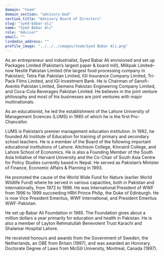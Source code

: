 ```yaml
---
domain: "team"
domain_section: "advisory-bod"
section_title: "Advisory Board of Directors"
slug: "syed-babar-ali"
name: "Syed Babar Ali"
role: "Advisor"
email: ""
lindedin_address: ""
profile_image: "../../../images/team/Syed Babar Ali.png"
---
```


As an entrepreneur and industrialist, Syed Babar Ali envisioned and set up Packages Limited (Pakistan’s largest paper & board mill), Milkpak Limited–now Nestlé Pakistan Limited (the largest food processing company in Pakistan); Tetra Pak Pakistan Limited, IGI Insurance Company Limited, Tri-Pack Films Limited, and IGI Investment Bank. He is Chairman of Sanofi-Aventis Pakistan Limited, Siemens Pakistan Engineering Company Limited, and Coca-Cola Beverages Pakistan Limited. He believes in the joint venture philosophy and most of his businesses are joint ventures with major multinationals.

As an educationist, he led the establishment of the Lahore University of Management Sciences (LUMS) in 1985 of which he is the first Pro-Chancellor.

LUMS is Pakistan’s premier management education institution. In 1992, he founded Ali Institute of Education for training of primary and secondary school teachers. He is a member of the Board of the following important educational institutions of Lahore: Aitchison College, Kinnaird College, and Lahore School of Economics. He is also a Founding Member of the South Asia Initiative of Harvard University and the Co-Chair of South Asia Centre for Policy Studies currently based in Nepal. He served as Pakistan’s Minister of Finance, Economic Affairs & Planning in 1993.

He promoted the cause of the World Wide Fund for Nature (earlier World Wildlife Fund) where he served in various capacities, both in Pakistan and internationally, from 1972 to 1996. He was International President of WWF from 1996 to 1999 succeeding HRH Prince Philip, the Duke of Edinburgh. He is now Vice President Emeritus, WWF International, and President Emeritus WWF-Pakistan.

He set up Babar Ali Foundation in 1985. The Foundation gives about a million dollars a year primarily for education and health in Pakistan. He is also a member of Layton Rehmatullah Benevolent Trust Karachi and Shalamar Hospital Lahore.

He received honours and awards from the Government of Sweden, the Netherlands, an OBE from Britain (1997), and was awarded an Honorary Doctorate Degree of Laws from McGill University, Montreal, Canada (1997).
